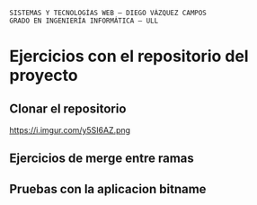 ```
SISTEMAS Y TECNOLOGÍAS WEB — DIEGO VÁZQUEZ CAMPOS
GRADO EN INGENIERÍA INFORMÁTICA — ULL
```

# Ejercicios con el repositorio del proyecto
## Clonar el repositorio

https://i.imgur.com/y5SI6AZ.png
## Ejercicios de merge entre ramas
## Pruebas con la aplicacion bitname
